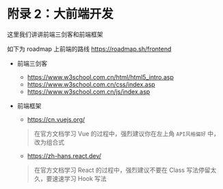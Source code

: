 # 附录 2：大前端开发

这里我们讲讲前端三剑客和前端框架

如下为 roadmap 上前端的路线
<https://roadmap.sh/frontend>

- 前端三剑客
  - <https://www.w3school.com.cn/html/html5_intro.asp>
  - <https://www.w3school.com.cn/css/index.asp>
  - <https://www.w3school.com.cn/js/index.asp>

- 前端框架
  - <https://cn.vuejs.org/>
  > 在官方文档学习 Vue 的过程中，强烈建议你在左上角 `API风格偏好` 中，改为组合式

  - <https://zh-hans.react.dev/>

  > 在官方文档学习 React 的过程中，强烈建议不要在 Class 写法停留太久，要速速学习 Hook 写法
